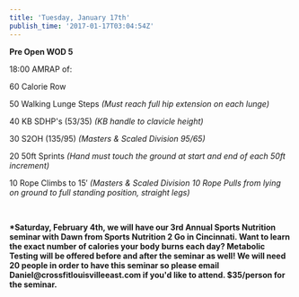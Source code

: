 ```yaml
---
title: 'Tuesday, January 17th'
publish_time: '2017-01-17T03:04:54Z'
---
```


**Pre Open WOD 5**

18:00 AMRAP of:

60 Calorie Row

50 Walking Lunge Steps *(Must reach full hip extension on each lunge)*

40 KB SDHP's (53/35) *(KB handle to clavicle height)*

30 S2OH (135/95) *(Masters & Scaled Division 95/65)*

20 50ft Sprints *(Hand must touch the ground at start and end of each
50ft increment)*

10 Rope Climbs to 15′ *(Masters & Scaled Division 10 Rope Pulls from
lying on ground to full standing position, straight legs)*

 

**\*Saturday, February 4th, we will have our 3rd Annual Sports Nutrition
seminar with Dawn from Sports Nutrition 2 Go in Cincinnati. Want to
learn the exact number of calories your body burns each day? Metabolic
Testing will be offered before and after the seminar as well! We will
need 20 people in order to have this seminar so please email
Daniel\@crossfitlouisvilleeast.com if you'd like to attend. \$35/person
for the seminar.**
